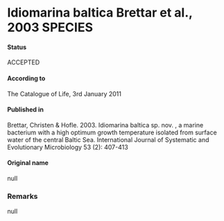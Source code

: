 # Idiomarina baltica Brettar et al., 2003 SPECIES

#### Status
ACCEPTED

#### According to
The Catalogue of Life, 3rd January 2011

#### Published in
Brettar, Christen & Hofle. 2003. Idiomarina baltica sp. nov. , a marine bacterium with a high optimum growth temperature isolated from surface water of the central Baltic Sea. International Journal of Systematic and Evolutionary Microbiology 53 (2): 407-413

#### Original name
null

### Remarks
null